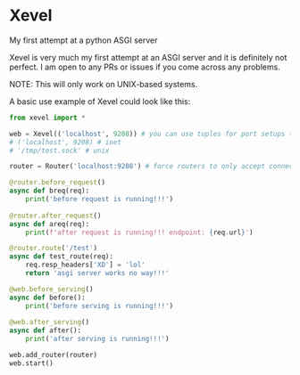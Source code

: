 # Xevel
My first attempt at a python ASGI server

Xevel is very much my first attempt at an ASGI server and it is definitely not perfect. I am open to any PRs or issues if you come across any problems.

NOTE: This will only work on UNIX-based systems.

A basic use example of Xevel could look like this:

```python
from xevel import *

web = Xevel(('localhost', 9208)) # you can use tuples for port setups ('localhost', PORT') or unix sockets (provide file location as string)
# ('localhost', 9208) # inet
# '/tmp/test.sock' # unix

router = Router('localhost:9208') # force routers to only accept connections from certain domain/subdomains. can provide 1 as a string or multiple as a list

@router.before_request()
async def breq(req):
    print('before request is running!!!')
    
@router.after_request()
async def areq(req):
    print(f'after request is running!!! endpoint: {req.url}')

@router.route('/test')
async def test_route(req):
    req.resp_headers['XD'] = 'lol'
    return 'asgi server works no way!!!'

@web.before_serving()
async def before():
    print('before serving is running!!!')
    
@web.after_serving()
async def after():
    print('after serving is running!!!')

web.add_router(router)
web.start()
```
